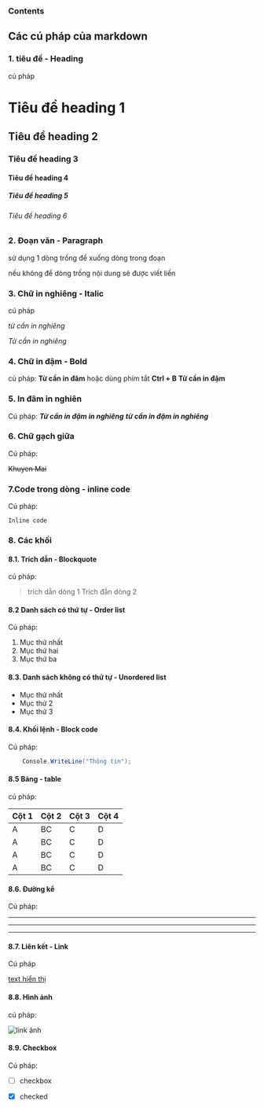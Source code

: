 ### Contents
## Các cú pháp của markdown

### 1. tiêu đề - Heading

cú pháp
# Tiêu đề heading 1
## Tiêu đề heading 2
### Tiêu đề heading 3
#### Tiêu đề heading 4
##### Tiêu đề heading 5
###### Tiêu đề heading 6

### 2. Đoạn văn - Paragraph

sử dụng 1 dòng trống để xuống dòng trong đoạn

nếu không để dòng trống nội dung sẽ được viết liền

### 3. Chữ in nghiêng - Italic
cú pháp

*từ cần in nghiêng*

_Từ cần in nghiêng_

### 4. Chữ in đậm - Bold

cú pháp:
**Từ cần in đâm** hoặc dùng phím tắt **Ctrl + B**
__Từ cần in đậm__

### 5. In đâm in nghiên
Cú pháp:
***Từ cần in đậm in nghiêng***
___từ cần in đậm in nghiêng___

### 6. Chữ gạch giữa
Cú pháp:

~~Khuyen Mai~~

 ### 7.Code trong dòng - inline code
 Cú pháp:

 `Inline code`

 ### 8. Các khối

 #### 8.1. Trích dẫn - Blockquote
 cú pháp:
 > trích dẫn dòng 1
 > Trích đẫn dòng 2

 #### 8.2 Danh sách có thứ tự - Order list
 Cú pháp:

 1. Mục thứ nhất
 2. Mục thứ hai
 3. Mục thứ ba

#### 8.3. Danh sách không có thứ tự - Unordered list
- Mục thứ nhất
- Mục thứ 2
- Mục thứ 3

#### 8.4. Khối lệnh - Block code
Cú pháp:
```C#
    Console.WriteLine("Thông tin");
```

#### 8.5 Bảng - table
cú pháp:

|Cột 1|Cột 2 | Cột 3| Cột 4|
|:---|:---|:---|:---|
|A|BC|C|D|
|A|BC|C|D|
|A|BC|C|D|
|A|BC|C|D|

#### 8.6. Đường kể
Cú pháp:

---
***
___

#### 8.7. Liên kết - Link
Cú pháp

[text hiển thị](link)

#### 8.8. Hình ảnh

cú pháp:

![link ảnh](https://www.msn.com/vi-vn/entertainment/news/hoa-h%E1%BA%ADu-%C4%91%E1%BA%B7c-bi%E1%BB%87t-nh%E1%BA%A5t-vi%E1%BB%87t-nam-tr%E1%BA%A3-l%E1%BA%A1i-v%C6%B0%C6%A1ng-mi%E1%BB%87n-g%E1%BA%A7n-4-t%E1%BB%B7-%C4%91%E1%BB%93ng-ngay-sau-ph%C3%BAt-%C4%91%C4%83ng-quang/ar-AA1f4eBK?ocid=msedgntp&cvid=b42816149f9246aabdeda2792779330b&ei=6&fullscreen=true#image=1)

#### 8.9. Checkbox
Cú pháp:

- [ ] checkbox
- [x] checked



